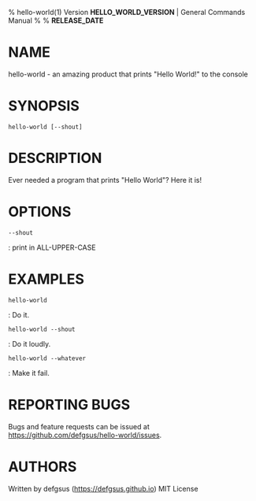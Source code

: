 % hello-world(1) Version __HELLO_WORLD_VERSION__ | General Commands Manual
%
% __RELEASE_DATE__


NAME
====

hello-world - an amazing product that prints "Hello World!" to the console


SYNOPSIS
========

`hello-world [--shout]`


DESCRIPTION
===========

Ever needed a program that prints "Hello World"? Here it is!


OPTIONS
=======

`--shout`

:   print in ALL-UPPER-CASE


EXAMPLES
========

`hello-world`

:    Do it.


`hello-world --shout`

:    Do it loudly.


`hello-world --whatever`

:    Make it fail.


REPORTING BUGS
==============

Bugs and feature requests can be issued at
https://github.com/defgsus/hello-world/issues.


AUTHORS
=======

Written by defgsus (https://defgsus.github.io)
MIT License
